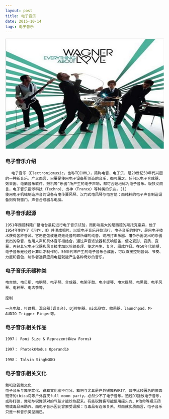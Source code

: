```yaml
---
layout: post
title: 电子音乐
date: 2015-10-14 
tags: 电子音乐   
---
```

<div align="center">
  <img src="/images/9.jpg" height="350" width="950">
 </div>

### 电子音乐介绍
```
 　电子音乐（Electronicmusic，也称TECHML），简称电音、电子乐，是20世纪50年代兴起的一种新音乐。广义而言，只要是使用电子设备所创造的音乐，都可属之。任何以电子合成器、效果器、电脑音乐软件、鼓机等“乐器”所产生的电子声响，都可合理地称为电子音乐。极狭义而言，电子音乐指涉科技（Techno）、出神（Trance）等种类的乐曲。[1]
使用电子机械制造声音的设备有电传簧风琴、汉门式电风琴与电吉他；而纯粹的电子声音制造设备则有特雷门、声音合成器与电脑。
```

### 电子音乐起源
```
1951年西德科隆广播电台最初进行电子音乐试验，而影响最大的是西德的斯托克豪森，他于1954年制作了《习作Ⅰ、Ⅱ》并灌成唱片。以后电子音乐开始流行。电子音乐的制作，是用电子技术获得各种音源。它用正弦波造成无泛音的即所谓的纯音。或用打击乐器、嘈杂乐器发出的杂器发出的杂音，也用人声和具体音乐相结合，通过声音滤波器和反响设备，使之变形、变质、变量，再经其它电子仪器和录音技术加以剪结处理，使之再生、复合，组成作品。在50年代前期，电子音乐是经过计算后才制作的。50年代末产生的电子音乐合成器，可以直接控制音调、节奏、力度和音色，制作者选择应用电钮就能产生各种奇妙的音乐。
```

### 电子音乐乐器种类
```
电吉他、电贝斯、电钢琴、电子琴、合成器、电架子鼓、电小提琴、电大提琴、电黑管、电手风琴、电钟琴、电古筝等。

控制

一台电脑，打碟机、混音器(调音台)、Dj控制器、midi键盘、效果器、launchpad、M-AUDIO Trigger Finger等。
```
### 电子音乐相关作品
```
1997： Roni Size & Reprazent《New Forms》

1997： Photek《Modus Operandi》

1998： Talvin Singh《OK》
```
### 电子音乐相关文化
```
舞吧及锐舞文化
电子音乐与舞吧文化、锐舞文化密不可分。舞吧与尤其是户外锐舞PARTY，其中比较著名的像西班牙的ibiza岛等户外露天full moon party，必然少不了电子音乐。透过DJ播放电子音乐，或称打碟，舞吧与锐舞派对的气氛才能炒热起来。有些锐舞客可能使用摇头丸、K他命等娱乐药物或毒品来助兴。而电子音乐因此曾蒙受误解：与毒品有连带关系。然而就实质而言，电子音乐只是一种音乐类型而已。
```







